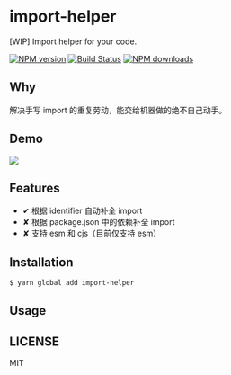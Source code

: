 # import-helper

[WIP] Import helper for your code.

[![NPM version](https://img.shields.io/npm/v/import-helper.svg?style=flat)](https://npmjs.org/package/import-helper)
[![Build Status](https://img.shields.io/travis/sorrycc/import-helper.svg?style=flat)](https://travis-ci.org/sorrycc/import-helper)
[![NPM downloads](http://img.shields.io/npm/dm/import-helper.svg?style=flat)](https://npmjs.org/package/import-helper)

## Why

解决手写 import 的重复劳动，能交给机器做的绝不自己动手。

## Demo

![](https://img.alicdn.com/tfs/TB1RI92CFzqK1RjSZFoXXbfcXXa-817-623.gif)

## Features

* ✔︎ 根据 identifier 自动补全 import
* ✘︎ 根据 package.json 中的依赖补全 import
* ✘︎ 支持 esm 和 cjs（目前仅支持 esm）

## Installation

```bash
$ yarn global add import-helper
```

## Usage

## LICENSE

MIT
